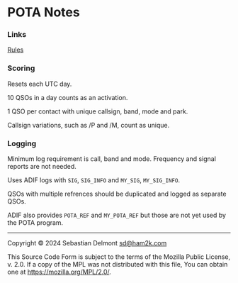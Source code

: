 # POTA Notes

### Links

[Rules](https://docs.pota.app/docs/rules.html)

### Scoring

Resets each UTC day.

10 QSOs in a day counts as an activation.

1 QSO per contact with unique callsign, band, mode and park.

Callsign variations, such as /P and /M, count as unique.

### Logging

Minimum log requirement is call, band and mode. Frequency and signal reports are not needed.

Uses ADIF logs with `SIG`, `SIG_INFO` and `MY_SIG`, `MY_SIG_INFO`.

QSOs with multiple refrences should be duplicated and logged as separate QSOs.

ADIF also provides `POTA_REF` and `MY_POTA_REF` but those are not yet used by the POTA program.

---

Copyright ©️ 2024 Sebastian Delmont <sd@ham2k.com>

This Source Code Form is subject to the terms of the Mozilla Public License, v. 2.0.
If a copy of the MPL was not distributed with this file, You can obtain one at https://mozilla.org/MPL/2.0/.
